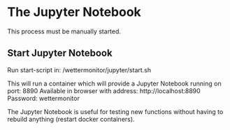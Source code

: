 # The Jupyter Notebook

This process must be manually started.

## Start Jupyter Notebook
Run start-script in:
/wettermonitor/jupyter/start.sh

This will run a container which will provide a Jupyter Notebook running on port: 8890
Available in browser with address: http://localhost:8890
Password: wettermonitor

The Jupyter Notebook is useful for testing new functions without having to rebuild anything (restart docker containers).
